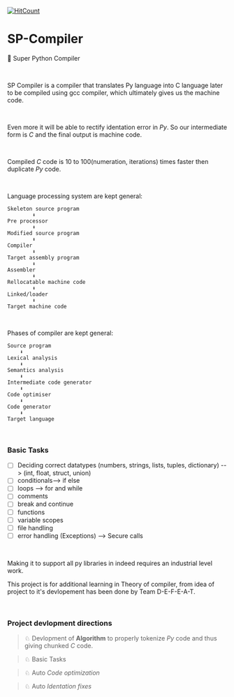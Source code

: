 [![HitCount](http://hits.dwyl.io/D-E-F-E-A-T/SP-Compiler.svg)](http://hits.dwyl.io/D-E-F-E-A-T/SP-Compiler)

# SP-Compiler
🤖 Super Python Compiler

</br>

SP Compiler is a compiler that translates Py language into C language later to be compiled using gcc compiler, which ultimately gives us the machine code.

</br>

Even more it will be able to rectify identation error in *Py*.
So our intermediate form is *C* and the final output is machine code.

</br>

Compiled *C* code is 10 to 100(numeration, iterations) times faster then duplicate *Py* code.

</br>

Language processing system are kept general:
    
    Skeleton source program
            ⬇
    Pre processor
            ⬇
    Modified source program
            ⬇
    Compiler
            ⬇
    Target assembly program
            ⬇
    Assembler
            ⬇
    Rellocatable machine code
            ⬇
    Linked/loader
            ⬇
    Target machine code

</br>

Phases of compiler are kept general:

    Source program
        ⬇
    Lexical analysis
        ⬇
    Semantics analysis
        ⬇
    Intermediate code generator
        ⬇
    Code optimiser
        ⬇
    Code generator
        ⬇
    Target language

</br>
<h3>Basic Tasks</h3>


- [ ] Deciding correct datatypes (numbers, strings, lists, tuples, dictionary) --> (int, float, struct, union)
- [ ] conditionals--> if else
- [ ] loops --> for and while
- [ ] comments
- [ ] break and continue
- [ ] functions
- [ ] variable scopes
- [ ] file handling
- [ ] error handling (Exceptions) --> Secure calls

</br>

Making it to support all py libraries in indeed requires an industrial level work.

This project is for additional learning in Theory of compiler, from idea of project to it's devlopement has been done by Team D-E-F-E-A-T.

</br>

<h3>Project devlopment directions</h3>


> ♘ Devlopment of **Algorithm** to properly tokenize *Py* code and thus giving chunked *C* code.

> ♘ Basic Tasks

> ♘ Auto *Code optimization*

> ♘ Auto *Identation fixes*
